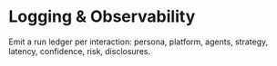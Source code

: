 # Logging & Observability
Emit a run ledger per interaction: persona, platform, agents, strategy, latency, confidence, risk, disclosures.
